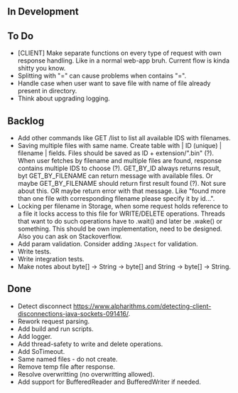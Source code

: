 ## In Development

## To Do

- [CLIENT] Make separate functions on every type of request with own response handling. Like in a normal web-app bruh. Current flow is kinda shitty you know.
- Splitting with "=" can cause problems when <value> contains "=".
- Handle case when user want to save file with name of file already present in directory.
- Think about upgrading logging.

## Backlog

- Add other commands like GET /list to list all available IDS with filenames.
- Saving multiple files with same name. Create table with | ID (unique) | filename | fields. Files should be saved as ID + extension/".bin" (?). When user fetches by filename and multiple files are found, response contains multiple IDS to choose (?). GET_BY_ID always returns result, byt GET_BY_FILENAME can return message with available files. Or maybe GET_BY_FILENAME should return first result found (?). Not sure about this. OR maybe return error with that message. Like "found more than one file with corresponding filename please specify it by id...".
- Locking per filename in Storage, when some request holds reference to a file it locks access to this file for WRITE/DELETE operations. Threads that want to do such operations have to .wait() and later be .wake() or something. This should be own implementation, need to be designed. Also you can ask on Stackoverflow.
- Add param validation. Consider adding `JAspect` for validation.
- Write tests.
- Write integration tests.
- Make notes about byte[] -> String -> byte[] and String -> byte[] -> String.

## Done

- Detect disconnect https://www.alpharithms.com/detecting-client-disconnections-java-sockets-091416/.
- Rework request parsing.
- Add build and run scripts.
- Add logger.
- Add thread-safety to write and delete operations.
- Add SoTimeout.
- Same named files - do not create.
- Remove temp file after response.
- Resolve overwritting (no overwritting allowed).
- Add support for BufferedReader and BufferedWriter if needed.

